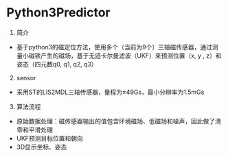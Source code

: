 # Python3Predictor
1. 简介
+ 基于python3的磁定位方法，使用多个（当前为9个）三轴磁传感器，通过测量小磁铁产生的磁场，基于无迹卡尔曼滤波（UKF）来预测位置（x, y , z）和姿态（四元数q0, q1, q2, q3）
2. sensor
+ 采用ST的LIS2MDL三轴传感器，量程为±49Gs，最小分辨率为1.5mGs
3. 算法流程
+ 原始数据处理：磁传感器输出的值包含环境磁场、低磁场和噪声，因此做了清零和平滑处理
+ UKF预测目标位置和朝向
+ 3D显示坐标、姿态
